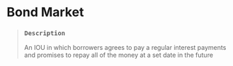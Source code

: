 # Bond Market

> ### `Description`
>
> An IOU in which borrowers agrees to pay a regular interest payments and promises to repay all of the money at a set date in the future
